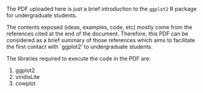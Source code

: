 The PDF uploaded here is just a brief introduction to the `ggplot2` R package for undergraduate students.

The contents exposed (ideas, examples, code, etc) mostly come from the references cited at the end of the document. Therefore, this PDF can be considered as a brief summary of those references which aims to facilitate the first contact with `ggplot2' to undergraduate students.

The libraries required to execute the code in the PDF are:

1. ggplot2
2. viridisLite
3. cowplot
